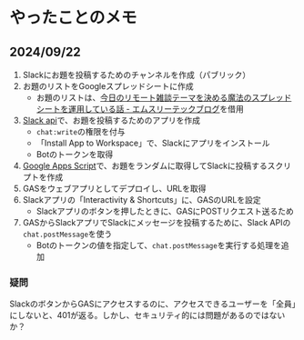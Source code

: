 # やったことのメモ

## 2024/09/22

1. Slackにお題を投稿するためのチャンネルを作成（パブリック）
2. お題のリストをGoogleスプレッドシートに作成
   - お題のリストは、[今日のリモート雑談テーマを決める魔法のスプレッドシートを運用している話 - エムスリーテックブログ](https://www.m3tech.blog/entry/zatsudan-mahou-no-spreadsheet)を借用
3. [Slack api](https://api.slack.com/)で、お題を投稿するためのアプリを作成
   - `chat:write`の権限を付与
   - 「Install App to Workspace」で、Slackにアプリをインストール
   - Botのトークンを取得
4. [Google Apps Script](https://script.google.com/)で、お題をランダムに取得してSlackに投稿するスクリプトを作成
5. GASをウェブアプリとしてデプロイし、URLを取得
6. Slackアプリの「Interactivity & Shortcuts」に、GASのURLを設定
   - Slackアプリのボタンを押したときに、GASにPOSTリクエスト送るため
7. GASからSlackアプリでSlackにメッセージを投稿するために、Slack APIの`chat.postMessage`を使う
   - Botのトークンの値を指定して、`chat.postMessage`を実行する処理を追加

### 疑問

SlackのボタンからGASにアクセスするのに、アクセスできるユーザーを「全員」にしないと、401が返る。しかし、セキュリティ的には問題があるのではないか？
